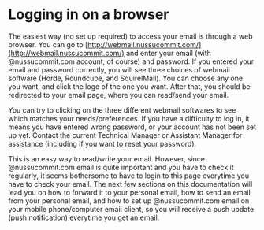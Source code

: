 # Logging in on a browser

The easiest way (no set up required) to access your email is through a web browser. You can go to [http://webmail.nussucommit.com/](http://webmail.nussucommit.com/) and enter your email (with @nussucommit.com account, of course) and password. If you entered your email and password correctly, you will see three choices of webmail software (Horde, Roundcube, and SquirelMail). You can choose any one you want, and click the logo of the one you want. After that, you should be redirected to your email page, where you can read/send your email. 

You can try to clicking on the three different webmail softwares to see which matches your needs/preferences. If you have a difficulty to log in, it means you have entered wrong password, or your account has not been set up yet. Contact the current Technical Manager or Assistant Manager for assistance (including if you want to reset your password).

This is an easy way to read/write your email. However, since @nussucommit.com email is quite important and you have to check it regularly, it seems bothersome to have to login to this page everytime you have to check your email. The next few sections on this documentation will lead you on how to forward it to your personal email, how to send an email from your personal email, and how to set up @nussucommit.com email on your mobile phone/computer email client, so you will receive a push update (push notification) everytime you get an email.